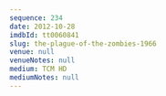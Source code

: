 ```yaml
---
sequence: 234
date: 2012-10-28
imdbId: tt0060841
slug: the-plague-of-the-zombies-1966
venue: null
venueNotes: null
medium: TCM HD
mediumNotes: null
---
```

